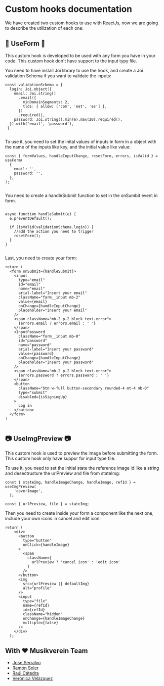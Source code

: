 # Custom hooks documentation

We have created two custom hooks to use with ReactJs, now we are going to describe the utilization of each one:

## 🧾 UseForm 🧾

This custom hook is developed to be used with any form you have in your code.
This custom hook don't have support to the input typy file.

You need to have install Joi library to use the hook, and create a Joi validation Schema if you want to validate the inputs:

```
const validationSchema = {
  login: Joi.object({
    email: Joi.string()
      .email({
        minDomainSegments: 2,
        tlds: { allow: ['com', 'net', 'es'] },
      })
      .required(),
    password: Joi.string().min(6).max(20).required(),
  }).with('email', 'password'),
 }
  
```

To use it, you need to set the inital values of inputs in form in a object with the name of the inputs like key, and the initial value like value:

```
const { formValues, handleInputChange, resetForm, errors, isValid } = useForm(
  {
    email: '',
    password: '',
  },
);
  
```

You need to create a handleSubmit function to set in the onSumbit event in form.


```
  
async function handleSubmit(e) {
  e.preventDefault();

  if (isValid(validationSchema.login)) {
    //add the action you need to trigger
    resetForm();
  }
}
  
```

Last, you need to create your form:

```
return (
  <form onSubmit={handleSubmit}>
    <input
      type="email"
      id="email"
      name="email"
      arial-label="Insert your email"
      className="form__input mb-2"
      value={email}
      onChange={handleInputChange}
      placeholder="Insert your email"
    />
    <span className="mb-2 p-2 block text-error">
      {errors.email ? errors.email : ' '}
    </span>
    <InputPassword
      className="form__input mb-0"
      id="password"
      name="password"
      arial-label="Insert your password"
      value={password}
      onChange={handleInputChange}
      placeholder="Insert your password"
    />
    <span className="mb-2 p-2 block text-error">
      {errors.password ? errors.password : ' '}
    </span>
    <button
      className="btn w-full button-secondary rounded-4 mt-4 mb-0"
      type="submit"
      disabled={isSigningUp}
    >
      Log in
    </button>
  </form>  
)             
  
```

## 📷 UseImgPreview 📷

This custom hook is used to preview the image before submitting the form.
This custom hook only have suppor for input type file.

To use it, you need to set the initial state the reference image id like a string and desectrusture the urlPreview and file from stateImg: 

```
const { stateImg, handleImageChange, handleImage, refId } = useImgPreview(
    'coverImage',
  );

const { urlPreview, file } = stateImg;
```

Then you need to create inside your form a component like the next one, include your own icons in cancel and edit icon:

```
return (
    <div>
      <button
        type="button"
        onClick={handleImage}
      >
        <span
          className={
            urlPreview ? 'cancel icon' : 'edit icon'
          }
        />
      </button>
      <img
        src={urlPreview || defaultImg}
        alt="profile"
      />
      <input
        type="file"
        name={refId}
        id={refId}
        className="hidden"
        onChange={handleImageChange}
        multiple={false}
      />
    </div>
  );
```


## With ❤ Musikverein Team

- [Jose Serralvo](https://github.com/joserra-15)
- [Ramón Soler](https://github.com/rshernan)
- [Raúl Cátedra](https://github.com/RaulCatedra3003)
- [Verónica Velázquez](https://github.com/vvelazquezc)

